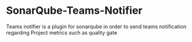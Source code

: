 # SonarQube-Teams-Notifier

Teams notifier is a plugin for sonarqube in order to send teams notification regarding Project metrics such as quality gate 